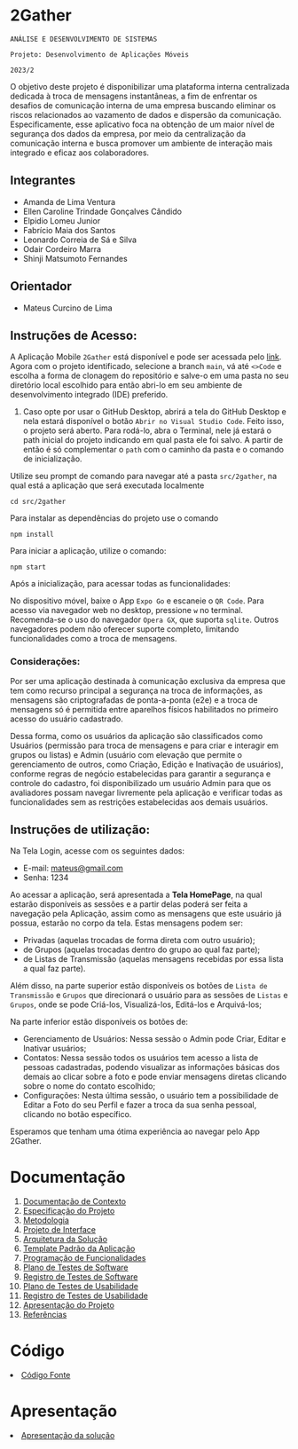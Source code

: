 # 2Gather

`ANÁLISE E DESENVOLVIMENTO DE SISTEMAS`

`Projeto: Desenvolvimento de Aplicações Móveis`

`2023/2`

O objetivo deste projeto é disponibilizar uma plataforma interna centralizada dedicada à troca de mensagens instantâneas, a fim de enfrentar os desafios de comunicação interna de uma empresa buscando eliminar os riscos relacionados ao vazamento de dados e dispersão da comunicação.
Especificamente, esse aplicativo foca na obtenção de um maior nível de segurança dos dados da empresa, por meio da centralização da comunicação interna e busca promover um ambiente de interação mais integrado e eficaz aos colaboradores.

## Integrantes

* Amanda de Lima Ventura
* Ellen Caroline Trindade Gonçalves Cândido
* Elpidio Lomeu Junior
* Fabrício Maia dos Santos
* Leonardo Correia de Sá e Silva
* Odair Cordeiro Marra
* Shinji Matsumoto Fernandes

## Orientador

* Mateus Curcino de Lima

## Instruções de Acesso:

A Aplicação Mobile `2Gather` está disponível e pode ser acessada pelo [link](https://github.com/ICEI-PUC-Minas-PMV-ADS/pmv-ads-2023-2-e3-proj-mov-t2-g5-2gather). 
Agora com o projeto identificado, selecione a branch `main`, vá até `<>Code` e escolha a forma de clonagem do repositório e salve-o em uma pasta no seu diretório local escolhido para então abri-lo em seu ambiente de desenvolvimento integrado (IDE) preferido. 

1) Caso opte por usar o GitHub Desktop, abrirá a tela do GitHub Desktop e nela estará disponível o botão `Abrir no Visual Studio Code`. Feito isso, o projeto será aberto. Para rodá-lo, abra o Terminal, nele já estará o path inicial do projeto indicando em qual pasta ele foi salvo. A partir de então é só complementar o `path` com o caminho da pasta e o comando de inicialização.

 Utilize seu prompt de comando para navegar até a pasta `src/2gather`, na qual está a aplicação que será executada localmente
 
`cd src/2gather`

Para instalar as dependências do projeto use o comando

`npm install`

Para iniciar a aplicação, utilize o comando:

`npm start`

Após a inicialização, para acessar todas as funcionalidades:

No dispositivo móvel, baixe o App `Expo Go` e escaneie o `QR Code`.
Para acesso via navegador web no desktop, pressione `w` no terminal. Recomenda-se o uso do navegador `Opera GX`, que suporta `sqlite`. Outros navegadores podem não oferecer suporte completo, limitando funcionalidades como a troca de mensagens.

### Considerações:

Por ser uma aplicação destinada à comunicação exclusiva da empresa que tem como recurso principal a segurança na troca de informações, as mensagens são criptografadas de ponta-a-ponta (e2e) e a troca de mensagens só é permitida entre aparelhos físicos habilitados no primeiro acesso do usuário cadastrado. 

Dessa forma, como os usuários da aplicação são classificados como Usuários (permissão para troca de mensagens e para criar e interagir em grupos ou listas) e Admin (usuário com elevação que permite o gerenciamento de outros, como Criação, Edição e Inativação de usuários), conforme regras de negócio estabelecidas para garantir a segurança e controle do cadastro, foi disponibilizado um usuário Admin para que os avaliadores possam navegar livremente pela aplicação e verificar todas as funcionalidades sem as restrições estabelecidas aos demais usuários.

## Instruções de utilização:

Na Tela Login, acesse com os seguintes dados:
- E-mail: mateus@gmail.com
- Senha: 1234

Ao acessar a aplicação, será apresentada a **Tela HomePage**, na qual estarão disponíveis as sessões e a partir delas poderá ser feita a navegação pela Aplicação, assim como as mensagens que este usuário já possua, estarão no corpo da tela. Estas mensagens podem ser: 

- Privadas (aquelas trocadas de forma direta com outro usuário);
- de Grupos (aquelas trocadas dentro do grupo ao qual faz parte);
- de Listas de Transmissão (aquelas mensagens recebidas por essa lista a qual faz parte).

Além disso, na parte superior estão disponíveis os botões de `Lista de Transmissão` e `Grupos` que direcionará o usuário para as sessões de `Listas` e `Grupos`, onde se pode Criá-los, Visualizá-los, Editá-los e Arquivá-los; 

Na parte inferior estão disponíveis os botões de:

- Gerenciamento de Usuários: Nessa sessão o Admin pode Criar, Editar e Inativar usuários;
- Contatos: Nessa sessão todos os usuários tem acesso a lista de pessoas cadastradas, podendo visualizar as informações básicas dos demais ao clicar sobre a foto 
e pode enviar mensagens diretas clicando sobre o nome do contato escolhido;
- Configurações: Nesta última sessão, o usuário tem a possibilidade de Editar a Foto do seu Perfil e fazer a troca da sua senha pessoal, clicando no botão específico.

Esperamos que tenham uma ótima experiência ao navegar pelo App 2Gather.

# Documentação

<ol>
<li><a href="docs/01-Documentação de Contexto.md"> Documentação de Contexto</a></li>
<li><a href="docs/02-Especificação do Projeto.md"> Especificação do Projeto</a></li>
<li><a href="docs/03-Metodologia.md"> Metodologia</a></li>
<li><a href="docs/04-Projeto de Interface.md"> Projeto de Interface</a></li>
<li><a href="docs/05-Arquitetura da Solução.md"> Arquitetura da Solução</a></li>
<li><a href="docs/06-Template Padrão da Aplicação.md"> Template Padrão da Aplicação</a></li>
<li><a href="docs/07-Programação de Funcionalidades.md"> Programação de Funcionalidades</a></li>
<li><a href="docs/08-Plano de Testes de Software.md"> Plano de Testes de Software</a></li>
<li><a href="docs/09-Registro de Testes de Software.md"> Registro de Testes de Software</a></li>
<li><a href="docs/10-Plano de Testes de Usabilidade.md"> Plano de Testes de Usabilidade</a></li>
<li><a href="docs/11-Registro de Testes de Usabilidade.md"> Registro de Testes de Usabilidade</a></li>
<li><a href="docs/12-Apresentação do Projeto.md"> Apresentação do Projeto</a></li>
<li><a href="docs/13-Referências.md"> Referências</a></li>
</ol>

# Código

<li><a href="src/README.md"> Código Fonte</a></li>

# Apresentação

<li><a href="presentation/README.md"> Apresentação da solução</a></li>
